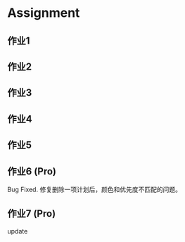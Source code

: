 # Assignment

## 作业1

## 作业2

## 作业3

## 作业4

## 作业5

## 作业6 (Pro)

Bug Fixed. 修复删除一项计划后，颜色和优先度不匹配的问题。

## 作业7 (Pro)

update